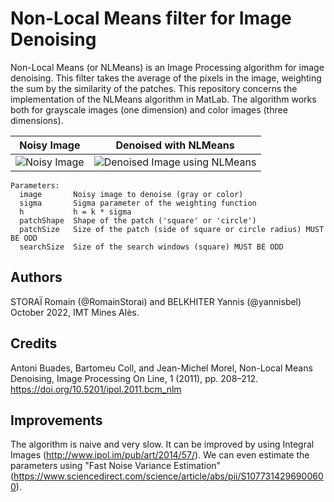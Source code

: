 # Non-Local Means filter for Image Denoising

Non-Local Means (or NLMeans) is an Image Processing algorithm for image denoising. This filter takes the average of the pixels in the image, weighting the sum by the similarity of the patches.
This repository concerns the implementation of the NLMeans algorithm in MatLab.
The algorithm works both for grayscale images (one dimension) and color images (three dimensions).

Noisy Image                |  Denoised with NLMeans
:-------------------------:|:-------------------------:
![Noisy Image](https://user-images.githubusercontent.com/10656815/198111667-de4c275d-6ea9-4285-82f8-8b18f87e253c.png)  |  ![Denoised Image using NLMeans](https://user-images.githubusercontent.com/10656815/198111725-3bc66ec7-2417-4475-b442-544b8c95a0eb.png)


```text
Parameters:
  image       Noisy image to denoise (gray or color)
  sigma       Sigma parameter of the weighting function
  h           h = k * sigma
  patchShape  Shape of the patch ('square' or 'circle')
  patchSize   Size of the patch (side of square or circle radius) MUST BE ODD
  searchSize  Size of the search windows (square) MUST BE ODD
```

## Authors
STORAÏ Romain (@RomainStorai) and BELKHITER Yannis (@yannisbel)
October 2022, IMT Mines Alès.

## Credits
Antoni Buades, Bartomeu Coll, and Jean-Michel Morel, Non-Local Means Denoising, Image Processing On Line, 1 (2011), pp. 208–212. https://doi.org/10.5201/ipol.2011.bcm_nlm

## Improvements
The algorithm is naive and very slow. It can be improved by using Integral Images (http://www.ipol.im/pub/art/2014/57/).
We can even estimate the parameters using "Fast Noise Variance Estimation" (https://www.sciencedirect.com/science/article/abs/pii/S1077314296900600).

